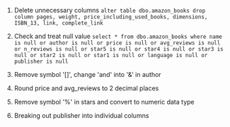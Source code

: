 1. Delete unnecessary columns
`alter table dbo.amazon_books
drop column
	pages,
	weight,
	price_including_used_books,
	dimensions,
	ISBN_13,
	link,
	complete_link`

2. Check and treat null value
`select * from dbo.amazon_books
where name is null
	or author is null
	or price is null
	or avg_reviews is null
	or n_reviews is null
	or star5 is null
	or star4 is null
	or star3 is null
	or star2 is null
	or star1 is null
	or language is null
	or publisher is null`
4. Remove symbol '[]', change 'and' into '&' in author
5. Round price and avg_reviews to 2 decimal places
6. Remove symbol '%' in stars and convert to numeric data type
7. Breaking out publisher into individual columns
